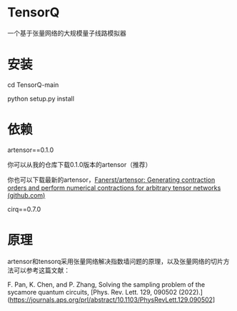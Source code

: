 # TensorQ
一个基于张量网络的大规模量子线路模拟器

# 安装

cd <yourpath>TensorQ-main

python setup.py install

# 依赖

artensor==0.1.0

你可以从我的仓库下载0.1.0版本的artensor（推荐）

你也可以下载最新的artensor，[Fanerst/artensor: Generating contraction orders and perform numerical contractions for arbitrary tensor networks (github.com)](https://github.com/Fanerst/artensor)

 cirq==0.7.0

# 原理
 
 artensor和tensorq采用张量网络解决指数墙问题的原理，以及张量网络的切片方法可以参考这篇文献：
 
 F. Pan, K. Chen, and P. Zhang, Solving the sampling problem of the sycamore quantum circuits, [Phys. Rev. Lett. 129, 090502 (2022).](https://journals.aps.org/prl/abstract/10.1103/PhysRevLett.129.090502]
